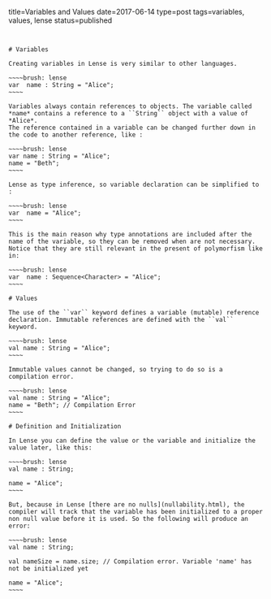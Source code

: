 title=Variables and Values
date=2017-06-14
type=post
tags=variables, values, lense
status=published
~~~~~~


# Variables

Creating variables in Lense is very similar to other languages.

~~~~brush: lense
var  name : String = "Alice";
~~~~

Variables always contain references to objects. The variable called *name* contains a reference to a ``String`` object with a value of *Alice*.
The reference contained in a variable can be changed further down in the code to another reference, like :

~~~~brush: lense
var name : String = "Alice";
name = "Beth";
~~~~

Lense as type inference, so variable declaration can be simplified to :

~~~~brush: lense
var  name = "Alice";
~~~~

This is the main reason why type annotations are included after the name of the variable, so they can be removed when are not necessary. 
Notice that they are still relevant in the present of polymorfism like in:

~~~~brush: lense
var  name : Sequence<Character> = "Alice";
~~~~

# Values 

The use of the ``var`` keyword defines a variable (mutable) reference declaration. Immutable references are defined with the ``val`` keyword.

~~~~brush: lense
val name : String = "Alice";
~~~~

Immutable values cannot be changed, so trying to do so is a compilation error.

~~~~brush: lense
val name : String = "Alice";
name = "Beth"; // Compilation Error 
~~~~

# Definition and Initialization

In Lense you can define the value or the variable and initialize the value later, like this:

~~~~brush: lense
val name : String;

name = "Alice";
~~~~

But, because in Lense [there are no nulls](nullability.html), the compiler will track that the variable has been initialized to a proper non null value before it is used. So the following will produce an error:

~~~~brush: lense
val name : String;

val nameSize = name.size; // Compilation error. Variable 'name' has not be initialized yet

name = "Alice";
~~~~



